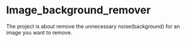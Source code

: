# Image_background_remover
The project is about remove the unnecessary noise(background) for an image you want to remove.
